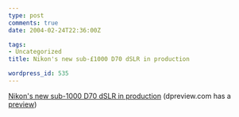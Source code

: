 ```yaml
---
type: post
comments: true
date: 2004-02-24T22:36:00Z

tags:
- Uncategorized
title: Nikon's new sub-£1000 D70 dSLR in production

wordpress_id: 535
---
```


[Nikon's new sub-1000 D70 dSLR in production](http://dpmac.com/factory/index.html) (dpreview.com has a [preview](http://www.dpreview.com/articles/nikond70/))
